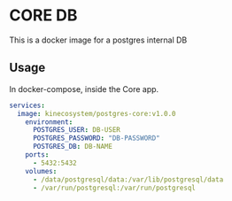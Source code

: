 # CORE DB

This is a docker image for a postgres internal DB 

## Usage

In docker-compose, inside the Core app.

```yaml
services:
  image: kinecosystem/postgres-core:v1.0.0
    environment:
      POSTGRES_USER: DB-USER
      POSTGRES_PASSWORD: "DB-PASSWORD"
      POSTGRES_DB: DB-NAME
    ports:
      - 5432:5432
    volumes:
      - /data/postgresql/data:/var/lib/postgresql/data
      - /var/run/postgresql:/var/run/postgresql
```

